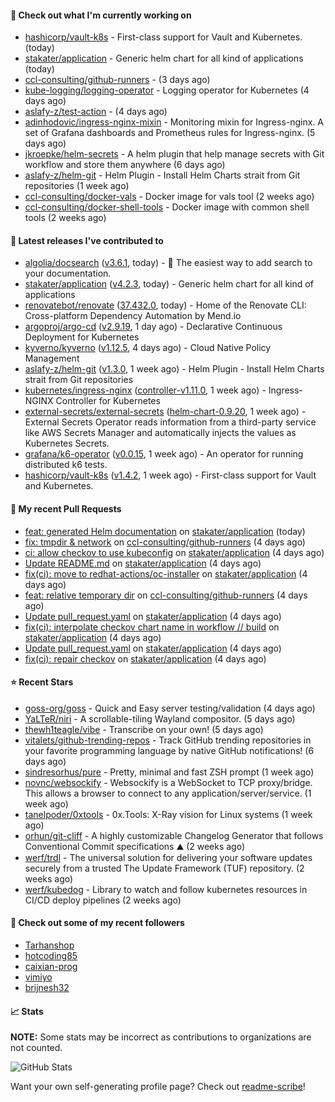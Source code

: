 #### 👷 Check out what I'm currently working on

- [hashicorp/vault-k8s](https://github.com/hashicorp/vault-k8s) - First-class support for Vault and Kubernetes. (today)
- [stakater/application](https://github.com/stakater/application) - Generic helm chart for all kind of applications (today)
- [ccl-consulting/github-runners](https://github.com/ccl-consulting/github-runners) -  (3 days ago)
- [kube-logging/logging-operator](https://github.com/kube-logging/logging-operator) - Logging operator for Kubernetes (4 days ago)
- [aslafy-z/test-action](https://github.com/aslafy-z/test-action) -  (4 days ago)
- [adinhodovic/ingress-nginx-mixin](https://github.com/adinhodovic/ingress-nginx-mixin) - Monitoring mixin for Ingress-nginx. A set of Grafana dashboards and Prometheus rules for Ingress-nginx. (5 days ago)
- [jkroepke/helm-secrets](https://github.com/jkroepke/helm-secrets) - A helm plugin that help manage secrets with Git workflow and store them anywhere (6 days ago)
- [aslafy-z/helm-git](https://github.com/aslafy-z/helm-git) - Helm Plugin - Install Helm Charts strait from Git repositories (1 week ago)
- [ccl-consulting/docker-vals](https://github.com/ccl-consulting/docker-vals) - Docker image for vals tool (2 weeks ago)
- [ccl-consulting/docker-shell-tools](https://github.com/ccl-consulting/docker-shell-tools) - Docker image with common shell tools (2 weeks ago)

#### 🔭 Latest releases I've contributed to

- [algolia/docsearch](https://github.com/algolia/docsearch) ([v3.6.1](https://github.com/algolia/docsearch/releases/tag/v3.6.1), today) - :blue_book: The easiest way to add search to your documentation.
- [stakater/application](https://github.com/stakater/application) ([v4.2.3](https://github.com/stakater/application/releases/tag/v4.2.3), today) - Generic helm chart for all kind of applications
- [renovatebot/renovate](https://github.com/renovatebot/renovate) ([37.432.0](https://github.com/renovatebot/renovate/releases/tag/37.432.0), today) - Home of the Renovate CLI: Cross-platform Dependency Automation by Mend.io
- [argoproj/argo-cd](https://github.com/argoproj/argo-cd) ([v2.9.19](https://github.com/argoproj/argo-cd/releases/tag/v2.9.19), 1 day ago) - Declarative Continuous Deployment for Kubernetes
- [kyverno/kyverno](https://github.com/kyverno/kyverno) ([v1.12.5](https://github.com/kyverno/kyverno/releases/tag/v1.12.5), 4 days ago) - Cloud Native Policy Management
- [aslafy-z/helm-git](https://github.com/aslafy-z/helm-git) ([v1.3.0](https://github.com/aslafy-z/helm-git/releases/tag/v1.3.0), 1 week ago) - Helm Plugin - Install Helm Charts strait from Git repositories
- [kubernetes/ingress-nginx](https://github.com/kubernetes/ingress-nginx) ([controller-v1.11.0](https://github.com/kubernetes/ingress-nginx/releases/tag/controller-v1.11.0), 1 week ago) - Ingress-NGINX Controller for Kubernetes
- [external-secrets/external-secrets](https://github.com/external-secrets/external-secrets) ([helm-chart-0.9.20](https://github.com/external-secrets/external-secrets/releases/tag/helm-chart-0.9.20), 1 week ago) - External Secrets Operator reads information from a third-party service like AWS Secrets Manager and automatically injects the values as Kubernetes Secrets.
- [grafana/k6-operator](https://github.com/grafana/k6-operator) ([v0.0.15](https://github.com/grafana/k6-operator/releases/tag/v0.0.15), 1 week ago) - An operator for running distributed k6 tests.
- [hashicorp/vault-k8s](https://github.com/hashicorp/vault-k8s) ([v1.4.2](https://github.com/hashicorp/vault-k8s/releases/tag/v1.4.2), 1 week ago) - First-class support for Vault and Kubernetes.

#### 🔨 My recent Pull Requests

- [feat: generated Helm documentation](https://github.com/stakater/application/pull/335) on [stakater/application](https://github.com/stakater/application) (today)
- [fix: tmpdir &amp; network](https://github.com/ccl-consulting/github-runners/pull/5) on [ccl-consulting/github-runners](https://github.com/ccl-consulting/github-runners) (4 days ago)
- [ci: allow checkov to use kubeconfig](https://github.com/stakater/application/pull/334) on [stakater/application](https://github.com/stakater/application) (4 days ago)
- [Update README.md](https://github.com/stakater/application/pull/333) on [stakater/application](https://github.com/stakater/application) (4 days ago)
- [fix(ci): move to redhat-actions/oc-installer](https://github.com/stakater/application/pull/331) on [stakater/application](https://github.com/stakater/application) (4 days ago)
- [feat: relative temporary dir](https://github.com/ccl-consulting/github-runners/pull/4) on [ccl-consulting/github-runners](https://github.com/ccl-consulting/github-runners) (4 days ago)
- [Update pull_request.yaml](https://github.com/stakater/application/pull/328) on [stakater/application](https://github.com/stakater/application) (4 days ago)
- [fix(ci): interpolate checkov chart name in workflow // build](https://github.com/stakater/application/pull/327) on [stakater/application](https://github.com/stakater/application) (4 days ago)
- [Update pull_request.yaml](https://github.com/stakater/application/pull/326) on [stakater/application](https://github.com/stakater/application) (4 days ago)
- [fix(ci): repair checkov](https://github.com/stakater/application/pull/325) on [stakater/application](https://github.com/stakater/application) (4 days ago)

#### ⭐ Recent Stars

- [goss-org/goss](https://github.com/goss-org/goss) - Quick and Easy server testing/validation (4 days ago)
- [YaLTeR/niri](https://github.com/YaLTeR/niri) - A scrollable-tiling Wayland compositor. (5 days ago)
- [thewh1teagle/vibe](https://github.com/thewh1teagle/vibe) - Transcribe on your own! (5 days ago)
- [vitalets/github-trending-repos](https://github.com/vitalets/github-trending-repos) - Track GitHub trending repositories in your favorite programming language by native GitHub notifications! (6 days ago)
- [sindresorhus/pure](https://github.com/sindresorhus/pure) - Pretty, minimal and fast ZSH prompt (1 week ago)
- [novnc/websockify](https://github.com/novnc/websockify) - Websockify is a WebSocket to TCP proxy/bridge. This allows a browser to connect  to any application/server/service. (1 week ago)
- [tanelpoder/0xtools](https://github.com/tanelpoder/0xtools) - 0x.Tools: X-Ray vision for Linux systems (1 week ago)
- [orhun/git-cliff](https://github.com/orhun/git-cliff) - A highly customizable Changelog Generator that follows Conventional Commit specifications ⛰️  (2 weeks ago)
- [werf/trdl](https://github.com/werf/trdl) - The universal solution for delivering your software updates securely from a trusted The Update Framework (TUF) repository. (2 weeks ago)
- [werf/kubedog](https://github.com/werf/kubedog) - Library to watch and follow kubernetes resources in CI/CD deploy pipelines (2 weeks ago)

#### 👯 Check out some of my recent followers

- [Tarhanshop](https://github.com/Tarhanshop)
- [hotcoding85](https://github.com/hotcoding85)
- [caixian-prog](https://github.com/caixian-prog)
- [vimiyo](https://github.com/vimiyo)
- [brijnesh32](https://github.com/brijnesh32)

#### 📈 Stats

**NOTE:** Some stats may be incorrect as contributions to organizations
are not counted.

![GitHub Stats](https://github-readme-stats.vercel.app/api?username=aslafy-z&count_private=false&theme=tokyonight&show_icons=true)

Want your own self-generating profile page? Check out [readme-scribe](https://github.com/muesli/readme-scribe)!
